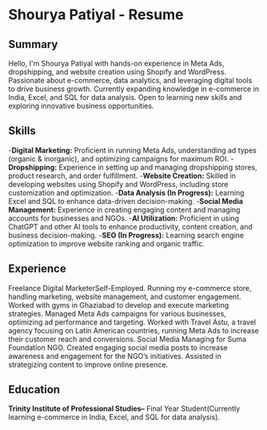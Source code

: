 # Shourya Patiyal - Resume  

## Summary  
Hello, I'm Shourya Patiyal with hands-on experience in Meta Ads, dropshipping, and website creation using Shopify and WordPress. Passionate about e-commerce, data analytics, and leveraging digital tools to drive business growth. Currently expanding knowledge in e-commerce in India, Excel, and SQL for data analysis. Open to learning new skills and exploring innovative business opportunities.  

## Skills  
-**Digital Marketing:** Proficient in running Meta Ads, understanding ad types (organic & inorganic), and optimizing campaigns for maximum ROI.
-**Dropshipping:** Experience in setting up and managing dropshipping stores, product research, and order fulfillment.
-**Website Creation:** Skilled in developing websites using Shopify and WordPress, including store customization and optimization.
-**Data Analysis (In Progress):** Learning Excel and SQL to enhance data-driven decision-making.
-**Social Media Management:** Experience in creating engaging content and managing accounts for businesses and NGOs.
-**AI Utilization:** Proficient in using ChatGPT and other AI tools to enhance productivity, content creation, and business decision-making.
-**SEO (In Progress):** Learning search engine optimization to improve website ranking and organic traffic.


## Experience  
Freelance Digital MarketerSelf-Employed.
Running my e-commerce store, handling marketing, website management, and customer engagement.
Worked with gyms in Ghaziabad to develop and execute marketing strategies.
Managed Meta Ads campaigns for various businesses, optimizing ad performance and targeting.
Worked with Travel Astu, a travel agency focusing on Latin American countries, running Meta Ads to increase their customer reach and conversions.
Social Media Managing for Suma Foundation NGO. Created engaging social media posts to increase awareness and engagement for the NGO’s initiatives.
Assisted in strategizing content to improve online presence.


## Education
**Trinity Institute of Professional Studies–** Final Year Student(Currently learning e-commerce in India, Excel, and SQL for data analysis).
